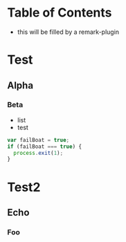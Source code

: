 # Table of Contents
- this will be filled by a remark-plugin

# Test

## Alpha

### Beta
  * list
  * test

```js
var failBoat = true;
if (failBoat === true) {
  process.exit(1);
}
```

# Test2

## Echo
### Foo
